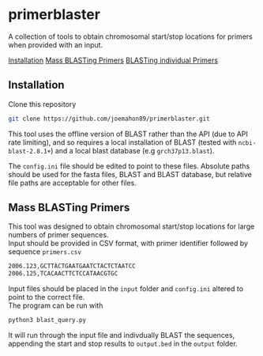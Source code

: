 
# primerblaster

A collection of tools to obtain chromosomal start/stop locations for primers when provided with an input.


[Installation](#installation)
[Mass BLASTing Primers](#mass-blasting-primers)
[BLASTing individual Primers](#blasting-individual-primers)


## Installation
Clone this repository
```bash
git clone https://github.com/joemahon89/primerblaster.git
```
This tool uses the offline version of BLAST rather than the API (due to API rate limiting), and so requires a local installation of BLAST (tested with `ncbi-blast-2.8.1+`) and a local blast database (e.g `grch37p13.blast`).  

The `config.ini` file should be edited to point to these files. Absolute paths should be used for the fasta files, BLAST and BLAST database, but relative file paths are acceptable for other files.


## Mass BLASTing Primers
This tool was designed to obtain chromosomal start/stop locations for large numbers of primer sequences.  
Input should be provided in CSV format, with primer identifier followed by sequence 
`primers.csv`
```bash
2006.123,GCTTACTGAATGAATCTACTCTAATCC
2006.125,TCACAACTTCTCCATAACGTGC
```
Input files should be placed in the `input` folder and `config.ini` altered to point to the correct file.  
The program can be run with
```bash
python3 blast_query.py
```
It will run through the input file and indivdually BLAST the sequences, appending the start and stop results to `output.bed` in the `output` folder.
